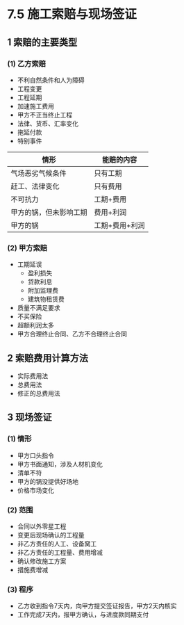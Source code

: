 # 7.5 施工索赔与现场签证

## 1 索赔的主要类型

### (1) 乙方索赔

* 不利自然条件和人为障碍
* 工程变更
* 工程延期
* 加速施工费用
* 甲方不正当终止工程
* 法律、货币、汇率变化
* 拖延付款
* 特别事件

| 情形          | 能赔的内容    |
| ----------- | -------- |
| 气场恶劣气候条件    | 只有工期     |
| 赶工、法律变化     | 只有费用     |
| 不可抗力        | 工期+费用    |
| 甲方的锅，但未影响工期 | 费用+利润    |
| 甲方的锅        | 工期+费用+利润 |

### (2) 甲方索赔

* 工期延误
  * 盈利损失
  * 贷款利息
  * 附加监理费
  * 建筑物租赁费
* 质量不满足要求
* 不买保险
* 超额利润太多
* 甲方合理终止合同、乙方不合理终止合同

## 2 索赔费用计算方法

* 实际费用法
* 总费用法
* 修正的总费用法

## 3 现场签证

### (1) 情形

* 甲方口头指令
* 甲方书面通知，涉及人材机变化
* 清单不符
* 甲方的锅没提供好场地
* 价格市场变化

### (2) 范围

* 合同以外零星工程
* 变更后现场确认的工程量
* 非乙方责任的人工、设备窝工
* 非乙方责任的工程量、费用增减
* 确认修改施工方案
* 措施费增减

### (3) 程序

* 乙方收到指令7天内，向甲方提交签证报告，甲方2天内核实
* 工作完成7天内，报甲方确认，与进度款同期支付
